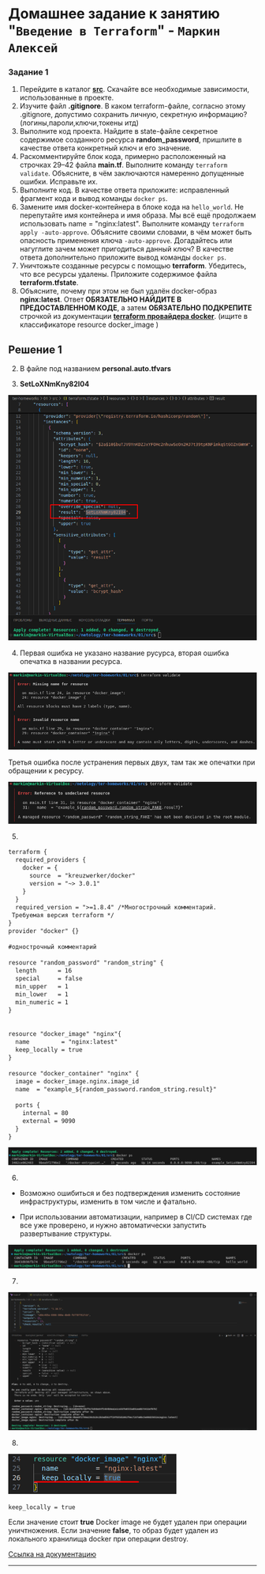 # Домашнее задание к занятию "`Введение в Terraform`" - `Маркин Алексей`

### Задание 1

1. Перейдите в каталог [**src**](https://github.com/netology-code/ter-homeworks/tree/main/01/src). Скачайте все необходимые зависимости, использованные в проекте. 
2. Изучите файл **.gitignore**. В каком terraform-файле, согласно этому .gitignore, допустимо сохранить личную, секретную информацию?(логины,пароли,ключи,токены итд)
3. Выполните код проекта. Найдите  в state-файле секретное содержимое созданного ресурса **random_password**, пришлите в качестве ответа конкретный ключ и его значение.
4. Раскомментируйте блок кода, примерно расположенный на строчках 29–42 файла **main.tf**.
Выполните команду ```terraform validate```. Объясните, в чём заключаются намеренно допущенные ошибки. Исправьте их.
5. Выполните код. В качестве ответа приложите: исправленный фрагмент кода и вывод команды ```docker ps```.
6. Замените имя docker-контейнера в блоке кода на ```hello_world```. Не перепутайте имя контейнера и имя образа. Мы всё ещё продолжаем использовать name = "nginx:latest". Выполните команду ```terraform apply -auto-approve```.
Объясните своими словами, в чём может быть опасность применения ключа  ```-auto-approve```. Догадайтесь или нагуглите зачем может пригодиться данный ключ? В качестве ответа дополнительно приложите вывод команды ```docker ps```.
7. Уничтожьте созданные ресурсы с помощью **terraform**. Убедитесь, что все ресурсы удалены. Приложите содержимое файла **terraform.tfstate**. 
8. Объясните, почему при этом не был удалён docker-образ **nginx:latest**. Ответ **ОБЯЗАТЕЛЬНО НАЙДИТЕ В ПРЕДОСТАВЛЕННОМ КОДЕ**, а затем **ОБЯЗАТЕЛЬНО ПОДКРЕПИТЕ** строчкой из документации [**terraform провайдера docker**](https://docs.comcloud.xyz/providers/kreuzwerker/docker/latest/docs).  (ищите в классификаторе resource docker_image )

## Решение 1

2. В файле под названием **personal.auto.tfvars**

3. **SetLoXNmKny82I04**

![Вопрос3](https://github.com/Markin-AI/ter-01/blob/main/img/3.png)

4. Первая ошибка не указано название русурса, вторая ошибка опечатка в названии ресурса.

![Вопрос4](https://github.com/Markin-AI/ter-01/blob/main/img/4-1.png)

Третья ошибка после устранения первых двух, там так же опечатки при обращении к ресурсу.

![Вопрос4](https://github.com/Markin-AI/ter-01/blob/main/img/4-2.png)

5. 

```
terraform {
  required_providers {
    docker = {
      source  = "kreuzwerker/docker"
      version = "~> 3.0.1"
    }
  }
  required_version = ">=1.8.4" /*Многострочный комментарий.
 Требуемая версия terraform */
}
provider "docker" {}

#однострочный комментарий

resource "random_password" "random_string" {
  length      = 16
  special     = false
  min_upper   = 1
  min_lower   = 1
  min_numeric = 1
}


resource "docker_image" "nginx"{
  name         = "nginx:latest"
  keep_locally = true
}

resource "docker_container" "nginx" {
  image = docker_image.nginx.image_id
  name  = "example_${random_password.random_string.result}"

  ports {
    internal = 80
    external = 9090
  }
}

```

![Вопрос5](https://github.com/Markin-AI/ter-01/blob/main/img/5.png)

6. 

 - Возможно ошибиться и без подтверждения изменить состояние инфраструктуры, изменить в том числе и фатально.
 
 - При использовании автоматизации, например в CI/CD системах где все уже проверено, и нужно автоматически запустить развертывание структуры.

![Вопрос6](https://github.com/Markin-AI/ter-01/blob/main/img/6.png)
 
7. 

![Вопрос7](https://github.com/Markin-AI/ter-01/blob/main/img/7.png)

8. 

![Вопрос8](https://github.com/Markin-AI/ter-01/blob/main/img/8.png)

```keep_locally = true```

Если значение стоит **true** Docker image не будет удален при операции уничтножения. Если значение **false**, то образ будет удален из локального хранилища docker при операции destroy.

[Ссылка на документацию](https://docs.comcloud.xyz/providers/kreuzwerker/docker/latest/docs/resources/image)

---